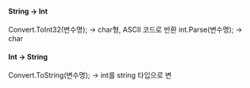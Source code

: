 #### String -> Int
Convert.ToInt32(변수명); -> char형, ASCII 코드로 반환
int.Parse(변수명); -> char

#### Int -> String
Convert.ToString(변수명); -> int를 string 타입으로 변
